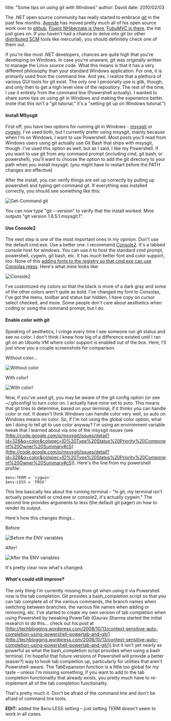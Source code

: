 
title: "Some tips on using git with Windows"
author: David
date: 2010/02/03

The .NET open source community has really started to embrace [git](http://www.git-scm.com/) in the past few months. [Ayende](http://github.com/ayende) has moved pretty much all of his open source work over to [github](http://github.com/), [Fluent NHibernate is there](http://github.com/jagregory/fluent-nhibernate), [FubuMVC is there](http://github.com/DarthFubuMVC/fubumvc), the list just goes on. If you haven't had a chance to delve into git (or other [distributed SCM](http://en.wikipedia.org/wiki/Distributed_revision_control) tools like mercurial), you should definitely check one of them out. 

If you're like most .NET developers, chances are quite high that you're developing on Windows. In case you're unaware, git was originally written to manage the Linux source code. What this means is that it has a very different philosophy than your standard Windows application. For one, it is primarily used from the command line. And yes, I realize that a plethora of various GUI tools for git exist. The only one I personally use is gitk, though, and only then to get a high level view of the repository. The rest of the time, I use it entirely from the command line (Powershell actually). I wanted to share some tips on using git in Windows and making the experience better. (note that this isn't a "git tutorial," it's a "setting git up on Windows tutorial.") 

#### Install MSysgit

First off, you have two options for running git in Windows - [msysgit](http://code.google.com/p/msysgit/) or [cygwin](http://www.cygwin.com/). I've used both, but I currently prefer using msysgit, mainly because when I'm on Windows, I want to use Powershell. Most posts you'll read from Windows users using git actually use Git Bash that ships with msysgit, though. I've used this option as well, but as I said, I like my Powershell. If you want to use git from any command prompt (including cmd, git bash, or powershell), you'll want to choose the option to add the git directory to your path when you install msysgit. (you might have to restart before the PATH changes are effective) 

After the install, you can verify things are set up correctly by pulling up powershell and typing get-command git. If everything was installed correctly, you should see something like this: 

![Get-Command git](http://www.mohundro.com/blog/content/binary/WindowsLiveWriter/SometipsonusinggitwithWindows_BECE/image_2.png)

You can now type "git --version" to verify that the install worked. Mine outputs "git version 1.6.5.1.msysgit.1". 

#### Use Console2

The next step is one of the most important ones in my opinion. Don't use the default cmd.exe. Use a better one. I recommend [Console2](http://sourceforge.net/projects/console/). It's a tabbed console host for windows. You can use it to host the standard cmd prompt, powershell, cygwin, git bash, etc. It has *much* better font and color support, too. None of this [adding fonts to the registry so that cmd.exe can use Consolas mess](http://www.google.com/search?q=cmd.exe%20consolas). Here's what mine looks like: 

![Console2](http://www.mohundro.com/blog/content/binary/WindowsLiveWriter/SometipsonusinggitwithWindows_BECE/image_4.png)

I've customized my colors so that the black is more of a dark gray and some of the other colors aren't quite as bold. I've changed my font to Consolas, I've got the menu, toolbar and status bar hidden, I have copy on cursor select checked, and more. Some people don't care about aesthetics when coding or using the command prompt, but I do.

#### Enable color with git

Speaking of aesthetics, I cringe every time I see someone run git status and see no color. I don't think I knew how big of a difference existed until I ran git on an Ubuntu VM where color support is enabled out of the box. Here, I'll just show you a couple screenshots for comparison. 

Without color...
 
![Without color](http://www.mohundro.com/blog/content/binary/WindowsLiveWriter/SometipsonusinggitwithWindows_BECE/image_8.png)  

With color! 

![With color!](http://www.mohundro.com/blog/content/binary/WindowsLiveWriter/SometipsonusinggitwithWindows_BECE/image_10.png)  

Now, if you've used git, you may be aware of the git config option (or see ~/.gitconfig) to turn color on. I actually have mine set to auto. This means that git tries to determine, based on your terminal, if it thinks you can handle color or not. It doesn't think Windows can handle color very well, so auto on Windows means no color. So, if I'm not using the global color option, what am I doing to tell git to use color anyway? I'm using an environment variable tweak that I learned about via one of the msysgit issues (see [http://code.google.com/p/msysgit/issues/detail?id=326&q=color&colspec=ID%20Type%20Status%20Priority%20Component%20Owner%20Summary#c5](http://code.google.com/p/msysgit/issues/detail?id=326&q=color&colspec=ID%20Type%20Status%20Priority%20Component%20Owner%20Summary#c5)). Here's the line from my powershell profile:

    $env:TERM = 'cygwin'
    $env:LESS = 'FRSX'

This line basically lies about the running terminal - "hi git, my terminal isn't actually powershell or cmd.exe or console2, it's actually cygwin." The second line provides arguments to less (the default git pager) on how to render its output. 

Here's how this changes things...

Before: 

![Before the ENV variables](http://www.mohundro.com/blog/content/binary/WindowsLiveWriter/SometipsonusinggitwithWindows_BECE/image_16.png)

After! 

![After the ENV variables](http://www.mohundro.com/blog/content/binary/WindowsLiveWriter/SometipsonusinggitwithWindows_BECE/image_18.png)

It's pretty clear now what's changed.

#### What's could still improve?

The only thing I'm currently missing from git when using it via Powershell now is the tab completion. Git provides a bash_completion script so that you can tab complete all of the various commands, the branch names when switching between branches, the various file names when adding or removing, etc. I've started to create my own version of tab completion when using Powershell by tweaking PowerTab (Gaurav Sharma started the initial research to do this... check out his post at [http://techblogging.wordpress.com/2008/10/13/context-sensitive-auto-completion-using-powershell-powertab-and-git/](http://techblogging.wordpress.com/2008/10/13/context-sensitive-auto-completion-using-powershell-powertab-and-git/)) but it isn't yet nearly as powerful as what the bash_completion script provides when using a bash terminal. I'm hopeful that future versions of Powershell will provide a better (easier?) way to hook tab completion up, particularly for utilities that aren't Powershell-aware. The TabExpansion function is a little too global for my taste – unless I'm missing something, if you want to add to the tab completion functionality that already exists, you pretty much have to re-implement all of the tab completion functionality. 
 
That's pretty much it. Don't be afraid of the command line and don't be afraid of command line tools. 

**EDIT:** added the $env:LESS setting – just setting TERM doesn't seem to work in all cases.
